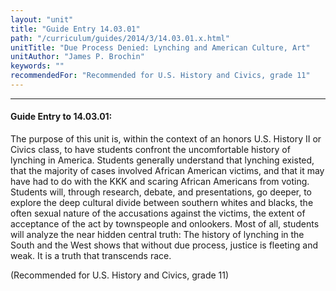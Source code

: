 ```yaml
---
layout: "unit"
title: "Guide Entry 14.03.01"
path: "/curriculum/guides/2014/3/14.03.01.x.html"
unitTitle: "Due Process Denied: Lynching and American Culture, Art"
unitAuthor: "James P. Brochin"
keywords: ""
recommendedFor: "Recommended for U.S. History and Civics, grade 11"
---
```

<body>
<hr/>
 <h4>
  Guide Entry to 14.03.01:
 </h4>
 <p>
  The purpose of this unit is, within the context of an honors U.S. History II or Civics class, to have students confront the uncomfortable history of lynching in America. Students generally understand that lynching existed, that the majority of cases involved African American victims, and that it may have had to do with the KKK and scaring African Americans from voting. Students will, through research, debate, and presentations, go deeper, to explore the deep cultural divide between southern whites and blacks, the often sexual nature of the accusations against the victims, the extent of acceptance of the act by townspeople and onlookers. Most of all, students will analyze the near hidden central truth: The history of lynching in the South and the West shows that without due process, justice is fleeting and weak. It is a truth that transcends race.
 </p>
<p>
  (Recommended for U.S. History and Civics, grade 11)
  <b>
  </b>
 </p>




</body>